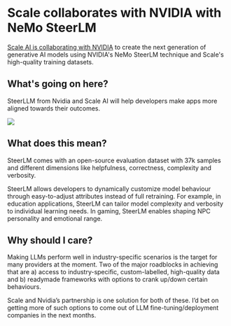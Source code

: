 # Scale collaborates with NVIDIA with NeMo SteerLM

[Scale AI is collaborating with NVIDIA](https://scale.com/blog/nvidia-steerlm?utm_source=bensbites\&utm_medium=referral\&utm_campaign=scale-collaborates-with-nvidia-with-nemo-steerlm) to create the next generation of generative AI models using NVIDIA's NeMo SteerLM technique and Scale's high-quality training datasets.

## What's going on here?

SteerLLM from Nvidia and Scale AI will help developers make apps more aligned towards their outcomes.

![](https://media.beehiiv.com/cdn-cgi/image/fit=scale-down,format=auto,onerror=redirect,quality=80/uploads/asset/file/3ada2cc6-b0c3-4f65-8ef8-f2588e422d15/image.png?t=1701171939)

## What does this mean?

SteerLM comes with an open-source evaluation dataset with 37k samples and different dimensions like helpfulness, correctness, complexity and verbosity.

SteerLM allows developers to dynamically customize model behaviour through easy-to-adjust attributes instead of full retraining. For example, in education applications, SteerLM can tailor model complexity and verbosity to individual learning needs. In gaming, SteerLM enables shaping NPC personality and emotional range.

## Why should I care?

Making LLMs perform well in industry-specific scenarios is the target for many providers at the moment. Two of the major roadblocks in achieving that are a) access to industry-specific, custom-labelled, high-quality data and b) readymade frameworks with options to crank up/down certain behaviours.

Scale and Nvidia’s partnership is one solution for both of these. I’d bet on getting more of such options to come out of LLM fine-tuning/deployment companies in the next months.
